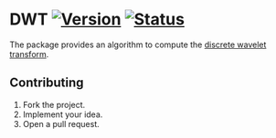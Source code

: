# DWT [![Version][version-img]][version-url] [![Status][status-img]][status-url]

The package provides an algorithm to compute the [discrete wavelet
transform][1].

## Contributing

1. Fork the project.
2. Implement your idea.
3. Open a pull request.

[1]: https://en.wikipedia.org/wiki/Discrete_wavelet_transform

[version-img]: https://img.shields.io/crates/v/dwt.svg
[version-url]: https://crates.io/crates/dwt
[status-img]: https://travis-ci.org/stainless-steel/dwt.svg?branch=master
[status-url]: https://travis-ci.org/stainless-steel/dwt
[doc]: https://stainless-steel.github.io/dwt
